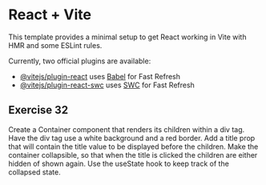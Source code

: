 # React + Vite

This template provides a minimal setup to get React working in Vite with HMR and some ESLint rules.

Currently, two official plugins are available:

- [@vitejs/plugin-react](https://github.com/vitejs/vite-plugin-react/blob/main/packages/plugin-react/README.md) uses [Babel](https://babeljs.io/) for Fast Refresh
- [@vitejs/plugin-react-swc](https://github.com/vitejs/vite-plugin-react-swc) uses [SWC](https://swc.rs/) for Fast Refresh

## Exercise 32

Create a Container component that renders its children within a div tag.
Have the div tag use a white background and a red border.
Add a title prop that will contain the title value to be displayed before the children.
Make the container collapsible, so that when the title is clicked the children are either hidden of shown again.
Use the useState hook to keep track of the collapsed state.
